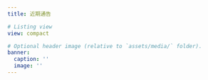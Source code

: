 ```yaml
---
title: 近期通告

# Listing view
view: compact

# Optional header image (relative to `assets/media/` folder).
banner:
  caption: ''
  image: ''
---
```

